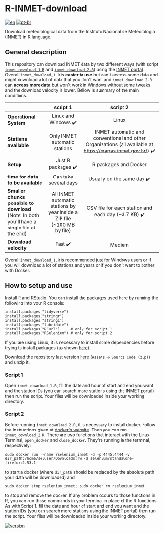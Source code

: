 # R-INMET-download
[![en](https://img.shields.io/badge/lang-en-red)](https://github.com/rodrigolustosa/R-INMET-download/blob/main/README-en.md)
[![pt-br](https://img.shields.io/badge/lang-pt--br-blue)](https://github.com/rodrigolustosa/R-INMET-download/blob/main/README.md)

Download meteorological data from the Instituto Nacional de Meteorologia (INMET) in R language.

## General description

This repository can download INMET data by two different ways (with script [`inmet_download_1.R`](https://github.com/rodrigolustosa/R-INMET-download/blob/main/inmet_download_1.R) and [`inmet_download_2.R`](https://github.com/rodrigolustosa/R-INMET-download/blob/main/inmet_download_2.R)) using the [INMET portal](https://portal.inmet.gov.br/). Overall `inmet_download_1.R` is **easier to use** but can't access some data and might download a lot of data that you don't want and `inmet_download_2.R` can **access more data** but won't work in Windows without some tweaks and the download velocity is lower. Bellow is summary of the main conditions.

|    |  script 1 |  script 2 |
|----------|:------:|:------:|
| **Operational System**                  | Linux and Windows :heavy_check_mark:            | Linux |
| **Stations available**                  | Only INMET automatic stations | INMET automatic and conventional and other Organizations (all available at https://mapas.inmet.gov.br/) :heavy_check_mark: |
| **Setup**                  | Just R packages :heavy_check_mark:            | R packages and Docker |
| **time for data to be available**       | Can take several days         | Usually on the same day :heavy_check_mark:|
| **Smaller chunks possible to download** (Note: In both you'll have a single file at the end)  | All INMET automatic stations by year inside a ZIP file (~100 MB by file) | CSV file for each station and each day (~3.7 KB) :heavy_check_mark: |
| **Download velocity**                   | Fast :heavy_check_mark:                         | Medium |

Overall `inmet_download_1.R` is recommended just for Windows users or if you will download a lot of stations and years or if you don't want to bother with Docker. 

## How to setup and use

Install R and RStudio. You can install the packages used here by running the following into your R console:
```
install.packages("tidyverse")
install.packages("stringr")
install.packages("stringi")
install.packages("lubridate")
install.packages("RCurl")     # only for script 1
install.packages("RSelenium") # only for script 2
```
If you are using Linux, it is necessary to install some dependencies before trying to install packages (as shown [here](https://blog.zenggyu.com/en/post/2018-01-29/installing-r-r-packages-e-g-tidyverse-and-rstudio-on-ubuntu-linux/)).

Download the repository last version [here](https://github.com/rodrigolustosa/R-INMET-download/releases) (`Assets` -> `Source Code (zip)`) and unzip it.


### Script 1

Open `inmet_download_1.R`, fill the date and hour of start and end you want and the station IDs (you can search more stations using the INMET portal) then run the script. Your files will be downloaded inside your working directory. 

### Script 2

Before running `inmet_download_2.R`, it is necessary to install docker. Follow the instructions given at [docker's website](https://docs.docker.com/engine/install/ubuntu/). Then you can run `inmet_download_2.R`. There are two functions that interact with the Linux Terminal, `open_docker` and `close_docker`. They're running in the terminal, respectively:
```
sudo docker run --name rselenium_inmet -d -p 4445:4444 -v dir_path:/home/seluser/Downloads:rw -d selenium/standalone-firefox:2.53.1
```
to start a docker (where `dir_path` should be replaced by the absolute path your data will be downloaded) and
```
sudo docker stop rselenium_inmet; sudo docker rm rselenium_inmet
```
to stop and remove the docker. If any problem occurs to those functions in R, you can run those commands in your terminal in place of the R functions. As with Script 1, fill the date and hour of start and end you want and the station IDs (you can search more stations using the INMET portal) then run the script. Your files will be downloaded inside your working directory. 

[![version](https://img.shields.io/badge/version-0.3.0-green)](https://github.com/rodrigolustosa/R-INMET-download/releases/tag/v0.3.0)

